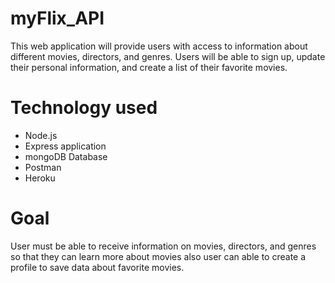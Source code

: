 # myFlix_API

This web application will provide users with access to information about different
movies, directors, and genres. Users will be able to sign up, update their
personal information, and create a list of their favorite movies.

# Technology used

- Node.js
- Express application
- mongoDB Database
- Postman
- Heroku

# Goal
User must be able to receive information on movies, directors, and genres so that they
can learn more about movies also user can able to create a profile to save data about favorite movies.
